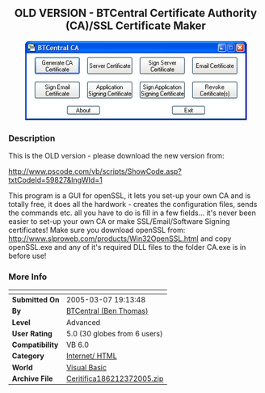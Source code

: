 ﻿<div align="center">

## OLD VERSION \- BTCentral Certificate Authority \(CA\)/SSL Certificate Maker

<img src="PIC2005371423254820.jpg">
</div>

### Description

This is the OLD version - please download the new version from:

http://www.pscode.com/vb/scripts/ShowCode.asp?txtCodeId=59827&lngWId=1

This program is a GUI for openSSL, it lets you set-up your own CA and is totally free, it does all the hardwork - creates the configuration files, sends the commands etc. all you have to do is fill in a few fields... it's never been easier to set-up your own CA or make SSL/Email/Software Signing certificates! Make sure you download openSSL from: http://www.slproweb.com/products/Win32OpenSSL.html and copy openSSL.exe and any of it's required DLL files to the folder CA.exe is in before use!
 
### More Info
 


<span>             |<span>
---                |---
**Submitted On**   |2005-03-07 19:13:48
**By**             |[BTCentral \(Ben Thomas\)](https://github.com/Planet-Source-Code/PSCIndex/blob/master/ByAuthor/btcentral-ben-thomas.md)
**Level**          |Advanced
**User Rating**    |5.0 (30 globes from 6 users)
**Compatibility**  |VB 6\.0
**Category**       |[Internet/ HTML](https://github.com/Planet-Source-Code/PSCIndex/blob/master/ByCategory/internet-html__1-34.md)
**World**          |[Visual Basic](https://github.com/Planet-Source-Code/PSCIndex/blob/master/ByWorld/visual-basic.md)
**Archive File**   |[Ceritifica186212372005\.zip](https://github.com/Planet-Source-Code/btcentral-ben-thomas-old-version-btcentral-certificate-authority-ca-ssl-certificate-maker__1-59367/archive/master.zip)








